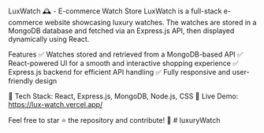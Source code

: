 LuxWatch 🕰️ - E-commerce Watch Store
LuxWatch is a full-stack e-commerce website showcasing luxury watches. The watches are stored in a MongoDB database and fetched via an Express.js API, then displayed dynamically using React.

Features
✅ Watches stored and retrieved from a MongoDB-based API
✅ React-powered UI for a smooth and interactive shopping experience
✅ Express.js backend for efficient API handling
✅ Fully responsive and user-friendly design

🔗 Tech Stack: React, Express.js, MongoDB, Node.js, CSS
🚀 Live Demo: https://lux-watch.vercel.app/


Feel free to star ⭐ the repository and contribute! 🚀
#   l u x u r y W a t c h  
 